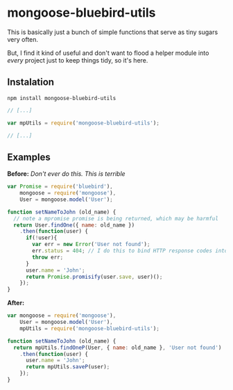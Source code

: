mongoose-bluebird-utils
==================================================

This is basically just a bunch of simple functions that serve as tiny sugars
very often.

But, I find it kind of useful and don't want to flood a helper module into
*every* project just to keep things tidy, so it's here.


Instalation
--------------------------------------------------

```npm install mongoose-bluebird-utils```

```javascript
// [...]

var mpUtils = require('mongoose-bluebird-utils');

// [...]
```

Examples
--------------------------------------------------

**Before:**
*Don't ever do this. This is terrible*

```javascript
var Promise = require('bluebird'),
    mongoose = require('mongoose'),
    User = mongoose.model('User');

function setNameToJohn (old_name) {
  // note a mpromise promise is being returned, which may be harmful
  return User.findOne({ name: old_name })
    .then(function(user) {
      if(!user){
        var err = new Error('User not found');
        err.status = 404; // I do this to bind HTTP response codes into errors
        throw err;
      }
      user.name = 'John';
      return Promise.promisify(user.save, user)();
    });
}
```

**After:**

```javascript
var mongoose = require('mongoose'),
    User = mongoose.model('User'),
    mpUtils = require('mongoose-bluebird-utils');

function setNameToJohn (old_name) {
  return mpUtils.findOneP(User, { name: old_name }, 'User not found')
    .then(function(user) {
      user.name = 'John';
      return mpUtils.saveP(user);
    });
}
```
